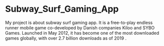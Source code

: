 # Subway_Surf_Gaming_App
My project is about subway surf gaming app. It is a free-to-play endless runner mobile game co-developed by Danish companies Kiloo and SYBO Games. Launched in May 2012, it has become one of the most downloaded games globally, with over 2.7 billion downloads as of 2019 .

